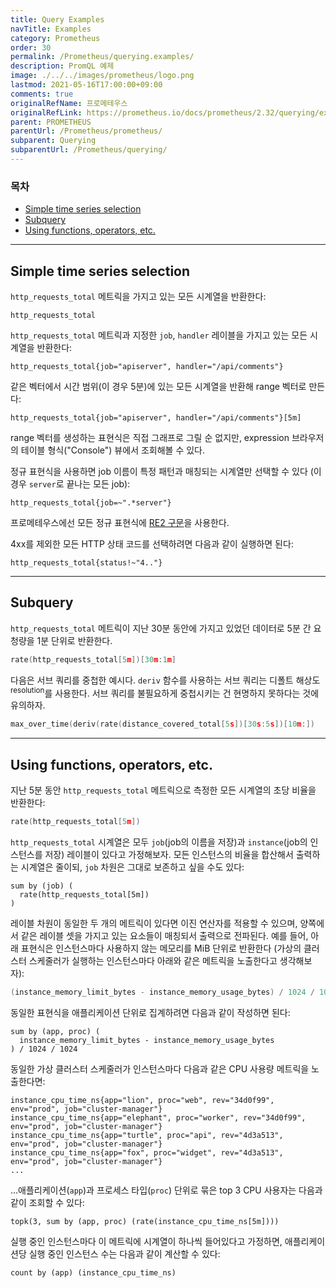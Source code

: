 ```yaml
---
title: Query Examples
navTitle: Examples
category: Prometheus
order: 30
permalink: /Prometheus/querying.examples/
description: PromQL 예제
image: ./../../images/prometheus/logo.png
lastmod: 2021-05-16T17:00:00+09:00
comments: true
originalRefName: 프로메테우스
originalRefLink: https://prometheus.io/docs/prometheus/2.32/querying/examples/
parent: PROMETHEUS
parentUrl: /Prometheus/prometheus/
subparent: Querying
subparentUrl: /Prometheus/querying/
---
```


### 목차

- [Simple time series selection](#simple-time-series-selection)
- [Subquery](#subquery)
- [Using functions, operators, etc.](#using-functions-operators-etc)

---

## Simple time series selection

`http_requests_total` 메트릭을 가지고 있는 모든 시계열을 반환한다:

```prometheus
http_requests_total
```

`http_requests_total` 메트릭과 지정한 `job`, `handler` 레이블을 가지고 있는 모든 시계열을 반환한다:

```prometheus
http_requests_total{job="apiserver", handler="/api/comments"}
```

같은 벡터에서 시간 범위(이 경우 5분)에 있는 모든 시계열을 반환해 range 벡터로 만든다:

```prometheus
http_requests_total{job="apiserver", handler="/api/comments"}[5m]
```

range 벡터를 생성하는 표현식은 직접 그래프로 그릴 순 없지만, expression 브라우저의 테이블 형식("Console") 뷰에서 조회해볼 수 있다.

정규 표현식을 사용하면 job 이름이 특정 패턴과 매칭되는 시계열만 선택할 수 있다 (이 경우 `server`로 끝나는 모든 job):

```prometheus
http_requests_total{job=~".*server"}
```

프로메테우스에선 모든 정규 표현식에 [RE2 구문](https://github.com/google/re2/wiki/Syntax)을 사용한다.

4xx를 제외한 모든 HTTP 상태 코드를 선택하려면 다음과 같이 실행하면 된다:

```prometheus
http_requests_total{status!~"4.."}
```

---

## Subquery

`http_requests_total` 메트릭이 지난 30분 동안에 가지고 있었던 데이터로 5분 간 요청량을 1분 단위로 반환한다.

```go
rate(http_requests_total[5m])[30m:1m]
```

다음은 서브 쿼리를 중첩한 예시다. `deriv` 함수를 사용하는 서브 쿼리는 디폴트 해상도<sup>resolution</sup>를 사용한다. 서브 쿼리를 불필요하게 중첩시키는 건 현명하지 못하다는 것에 유의하자.

```go
max_over_time(deriv(rate(distance_covered_total[5s])[30s:5s])[10m:])
```

---

## Using functions, operators, etc.

지난 5분 동안 `http_requests_total` 메트릭으로 측정한 모든 시계열의 초당 비율을 반환한다:

```go
rate(http_requests_total[5m])
```

`http_requests_total` 시계열은 모두 `job`(job의 이름을 저장)과 `instance`(job의 인스턴스를 저장) 레이블이 있다고 가정해보자. 모든 인스턴스의 비율을 합산해서 출력하는 시계열은 줄이되, `job` 차원은 그대로 보존하고 싶을 수도 있다:

```prometheus
sum by (job) (
  rate(http_requests_total[5m])
)
```

레이블 차원이 동일한 두 개의 메트릭이 있다면 이진 연산자를 적용할 수 있으며, 양쪽에서 같은 레이블 셋을 가지고 있는 요소들이 매칭되서 출력으로 전파된다. 예를 들어, 아래 표현식은 인스턴스마다 사용하지 않는 메모리를 MiB 단위로 반환한다 (가상의 클러스터 스케줄러가 실행하는 인스턴스마다 아래와 같은 메트릭을 노출한다고 생각해보자):

```go
(instance_memory_limit_bytes - instance_memory_usage_bytes) / 1024 / 1024
```

동일한 표현식을 애플리케이션 단위로 집계하려면 다음과 같이 작성하면 된다:

```prometheus
sum by (app, proc) (
  instance_memory_limit_bytes - instance_memory_usage_bytes
) / 1024 / 1024
```

동일한 가상 클러스터 스케줄러가 인스턴스마다 다음과 같은 CPU 사용량 메트릭을 노출한다면:

```prometheus
instance_cpu_time_ns{app="lion", proc="web", rev="34d0f99", env="prod", job="cluster-manager"}
instance_cpu_time_ns{app="elephant", proc="worker", rev="34d0f99", env="prod", job="cluster-manager"}
instance_cpu_time_ns{app="turtle", proc="api", rev="4d3a513", env="prod", job="cluster-manager"}
instance_cpu_time_ns{app="fox", proc="widget", rev="4d3a513", env="prod", job="cluster-manager"}
...
```

...애플리케이션(`app`)과 프로세스 타입(`proc`) 단위로 묶은 top 3 CPU 사용자는 다음과 같이 조회할 수 있다:

```prometheus
topk(3, sum by (app, proc) (rate(instance_cpu_time_ns[5m])))
```

실행 중인 인스턴스마다 이 메트릭에 시계열이 하나씩 들어있다고 가정하면, 애플리케이션당 실행 중인 인스턴스 수는 다음과 같이 계산할 수 있다:

```prometheus
count by (app) (instance_cpu_time_ns)
```
